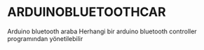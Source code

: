 # ARDUINOBLUETOOTHCAR
Arduino bluetooth araba 
Herhangi bir arduino bluetooth controller programından yönetilebilir

